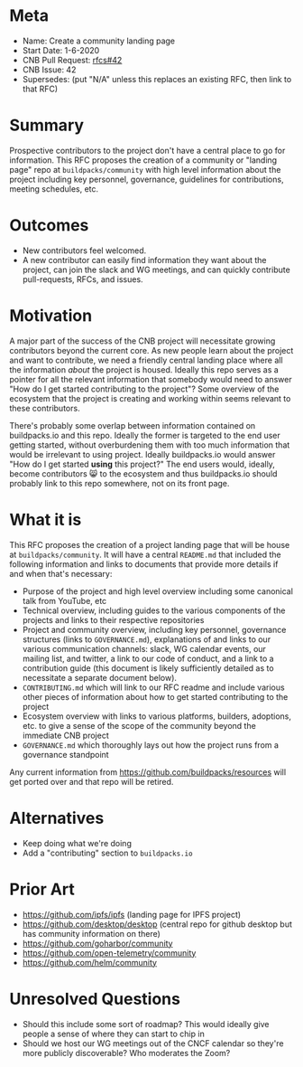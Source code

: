 # Meta
[meta]: #meta
- Name: Create a community landing page
- Start Date: 1-6-2020
- CNB Pull Request: [rfcs#42](https://github.com/buildpack/rfcs/pull/42)
- CNB Issue: 42
- Supersedes: (put "N/A" unless this replaces an existing RFC, then link to that RFC)

# Summary
[summary]: #summary

Prospective contributors to the project don't have a central place to go for information. This RFC proposes the creation of a community or "landing page" repo at `buildpacks/community` with high level information about the project including key personnel, governance, guidelines for contributions, meeting schedules, etc.

# Outcomes
[outcomes]: #outcomes

 - New contributors feel welcomed.
 - A new contributor can easily find information they want about the project, can join the slack and WG meetings, and can quickly contribute pull-requests, RFCs, and issues.

# Motivation
[motivation]: #motivation

A major part of the success of the CNB project will necessitate growing contributors beyond the current core. As new people learn about the project and want to contribute, we need a friendly central landing place where all the information _about_ the project is housed. Ideally this repo serves as a pointer for all the relevant information that somebody would need to answer "How do I get started contributing to the project"? Some overview of the ecosystem that the project is creating and working within seems relevant to these contributors.

There's probably some overlap between information contained on buildpacks.io and this repo. Ideally the former is targeted to the end user getting started, without overburdening them with too much information that would be irrelevant to using project. Ideally buildpacks.io would answer "How do I get started __using__ this project?" The end users would, ideally, become contributors 😸 to the ecosystem and thus buildpacks.io should probably link to this repo somewhere, not on its front page.

# What it is
[what-it-is]: #what-it-is

This RFC proposes the creation of a project landing page that will be house at `buildpacks/community`.
It will have a central `README.md` that included the following information and links to documents that provide more details if and when that's necessary:

- Purpose of the project and high level overview including some canonical talk from YouTube, etc
- Technical overview, including guides to the various components of the projects and links to their respective repositories
- Project and community overview, including key personnel, governance structures (links to `GOVERNANCE.md`), explanations of and links to our various communication channels: slack, WG calendar events, our mailing list, and twitter, a link to our code of conduct, and a link to a contribution guide (this document is likely sufficiently detailed as to necessitate a separate document below).
- `CONTRIBUTING.md` which will link to our RFC readme and include various other pieces of information about how to get started contributing to the project
- Ecosystem overview with links to various platforms, builders, adoptions, etc. to give a sense of the scope of the community beyond the immediate CNB project
- `GOVERNANCE.md` which thoroughly lays out how the project runs from a governance standpoint


Any current information from https://github.com/buildpacks/resources will get ported over and that repo will be retired.

# Alternatives
[alternatives]: #alternatives

- Keep doing what we're doing
- Add a "contributing" section to `buildpacks.io`

# Prior Art
[prior-art]: #prior-art

- https://github.com/ipfs/ipfs (landing page for IPFS project)
- https://github.com/desktop/desktop (central repo for github desktop but has community information on there)
- https://github.com/goharbor/community
- https://github.com/open-telemetry/community
- https://github.com/helm/community


# Unresolved Questions
[unresolved-questions]: #unresolved-questions

- Should this include some sort of roadmap? This would ideally give people a sense of where they can start to chip in
- Should we host our WG meetings out of the CNCF calendar so they're more publicly discoverable? Who moderates the Zoom?
